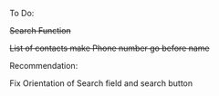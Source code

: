To Do:

~~Search Function~~

~~List of contacts make Phone number go before name~~


Recommendation:

Fix Orientation of Search field and search button
